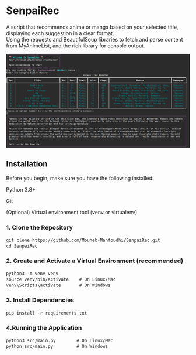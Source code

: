 # SenpaiRec

A script that recommends anime or manga based on your selected title, displaying each suggestion in a clear format. <br>
Using the requests and BeautifulSoup libraries to fetch and parse content from MyAnimeList, and the rich library for console output.

<p align="center">
  <img src="images/script-working.png" alt="Script displaying anime recommendations" width="700"/>
</p>


## Installation
Before you begin, make sure you have the following installed:

Python 3.8+

Git

(Optional) Virtual environment tool (venv or virtualenv)

### 1. Clone the Repository
```
git clone https://github.com/Mouheb-Mahfoudhi/SenpaiRec.git
cd SenpaiRec 
```
### 2. Create and Activate a Virtual Environment (recommended)
```
python3 -m venv venv
source venv/bin/activate    # On Linux/Mac
venv\Scripts\activate       # On Windows
```
### 3. Install Dependencies
```
pip install -r requirements.txt
```
### 4.Running the Application
```
python3 src/main.py        # On Linux/Mac
python src/main.py         # On Windows
```
